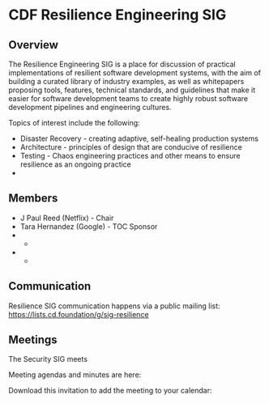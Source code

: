 # CDF Resilience Engineering SIG

## Overview
The Resilience Engineering SIG is a place for discussion of practical implementations of resilient software development systems, 
with the aim of building a curated library of industry examples, as well as whitepapers proposing tools, features, technical standards, 
and guidelines that make it easier for software development teams to create highly robust software development pipelines and 
engineering cultures.

Topics of interest include the following:

* Disaster Recovery - creating adaptive, self-healing production systems
* Architecture - principles of design that are conducive of resilience
* Testing - Chaos engineering practices and other means to ensure resilience as an ongoing practice
* 

## Members

* J Paul Reed (Netflix) - Chair
* Tara Hernandez (Google) - TOC Sponsor
*  - 
*  - 

## Communication
Resilience SIG communication happens via a public mailing list: https://lists.cd.foundation/g/sig-resilience

## Meetings
The Security SIG meets <TBD>

Meeting agendas and minutes are here: <TBD>

Download this invitation to add the meeting to your calendar: <TBD>
